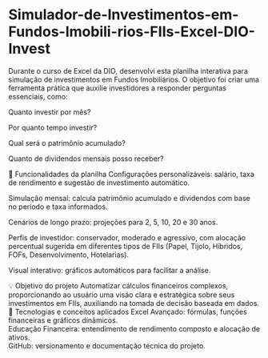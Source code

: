 # Simulador-de-Investimentos-em-Fundos-Imobili-rios-FIIs-Excel-DIO-Invest

Durante o curso de Excel da DIO, desenvolvi esta planilha interativa para simulação de investimentos em Fundos Imobiliários.
O objetivo foi criar uma ferramenta prática que auxilie investidores a responder perguntas essenciais, como:

Quanto investir por mês?

Por quanto tempo investir?

Qual será o patrimônio acumulado?

Quanto de dividendos mensais posso receber?

🔹 Funcionalidades da planilha
Configurações personalizáveis: salário, taxa de rendimento e sugestão de investimento automático.

Simulação mensal: calcula patrimônio acumulado e dividendos com base no período e taxa informados.

Cenários de longo prazo: projeções para 2, 5, 10, 20 e 30 anos.

Perfis de investidor: conservador, moderado e agressivo, com alocação percentual sugerida em diferentes tipos de FIIs (Papel, Tijolo, Híbridos, FOFs, Desenvolvimento, Hotelarias).

Visual interativo: gráficos automáticos para facilitar a análise.

💡 Objetivo do projeto
Automatizar cálculos financeiros complexos, proporcionando ao usuário uma visão clara e estratégica sobre seus investimentos em FIIs, auxiliando na tomada de decisão baseada em dados.
🚀 Tecnologias e conceitos aplicados 
Excel Avançado: fórmulas, funções financeiras e gráficos dinâmicos.  
Educação Financeira: entendimento de rendimento composto e alocação de ativos.  
GitHub: versionamento e documentação técnica do projeto.
